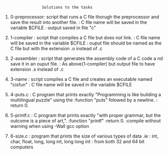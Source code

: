                      Solutions to the tasks
1. 0-preprocessor: script that runs a C file thorugh the preprocessor and save the result into another file.
	       : C file name will be saved in the variable $CFILE
	       : output saved in file "c"
	      
2. 1-compiler    : script that compiles a C file but does not link.
   	       : C file name will be saved in the variable $CFILE
	       : ouput file should be named as the C file but with the extension .o instead of .c

3. 2-assembler : script that generates the assembly code of a C code a nd save it in an ouput file.
   	       : As above(1-compiler) but output file to have extension .s instead of .c

4. 3-name : script compiles a C file and creates an executable named "cisfun"
   	  	 :  C file name will be saved in the variable $CFILE

5. 4-puts.c : C program that prints exactly "Programming is like building a multilingual puzzle" using the
     	         :function "puts" folowed by a newline.
		 : return 0.

6. 5-printf.c : C program that prints exactly "with proper grammar, but the outcome is a piece of art,".
     	     :function "printf"
	     :return 0.
	     :compile without warning when using -Wall gcc option

7. 6-size.c : program that prints the size of various types of data .ie
   	    : int, char, float, long, long int, long long int
	    : from both 32 and 64 bit computers


